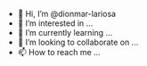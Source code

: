 - 👋 Hi, I’m @dionmar-lariosa
- 👀 I’m interested in ...
- 🌱 I’m currently learning ...
- 💞️ I’m looking to collaborate on ...
- 📫 How to reach me ...

<!---
dionmar-lariosa/dionmar-lariosa is a ✨ special ✨ repository because its `README.md` (this file) appears on your GitHub profile.
You can click the Preview link to take a look at your changes.
--->
